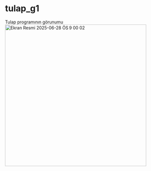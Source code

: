 # tulap_g1
Tulap programının görunumu 
<img width="465" alt="Ekran Resmi 2025-06-28 ÖS 9 00 02" src="https://github.com/user-attachments/assets/7fa8063b-f5f5-4d73-aa17-39dfc0dc3ebd" />
